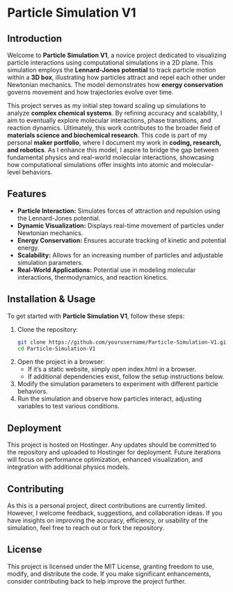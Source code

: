 # Particle Simulation V1

## Introduction

Welcome to **Particle Simulation V1**, a novice project dedicated to visualizing particle interactions using computational simulations in a 2D plane. This simulation employs the **Lennard-Jones potential** to track particle motion within a **3D box**, illustrating how particles attract and repel each other under Newtonian mechanics. The model demonstrates how **energy conservation** governs movement and how trajectories evolve over time.

This project serves as my initial step toward scaling up simulations to analyze **complex chemical systems**. By refining accuracy and scalability, I aim to eventually explore molecular interactions, phase transitions, and reaction dynamics. Ultimately, this work contributes to the broader field of **materials science and biochemical research**. This code is part of my personal **maker portfolio**, where I document my work in **coding, research, and robotics**. As I enhance this model, I aspire to bridge the gap between fundamental physics and real-world molecular interactions, showcasing how computational simulations offer insights into atomic and molecular-level behaviors.

## Features

- **Particle Interaction:** Simulates forces of attraction and repulsion using the Lennard-Jones potential.
- **Dynamic Visualization:** Displays real-time movement of particles under Newtonian mechanics.
- **Energy Conservation:** Ensures accurate tracking of kinetic and potential energy.
- **Scalability:** Allows for an increasing number of particles and adjustable simulation parameters.
- **Real-World Applications:** Potential use in modeling molecular interactions, thermodynamics, and reaction kinetics.

## Installation & Usage

To get started with **Particle Simulation V1**, follow these steps:

1. Clone the repository:
   ```bash
   git clone https://github.com/yourusername/Particle-Simulation-V1.git
   cd Particle-Simulation-V1

2.	Open the project in a browser:
	- If it’s a static website, simply open index.html in a browser.
	- If additional dependencies exist, follow the setup instructions below.
3.	Modify the simulation parameters to experiment with different particle behaviors.
4.	Run the simulation and observe how particles interact, adjusting variables to test various conditions.

## Deployment

This project is hosted on Hostinger. Any updates should be committed to the repository and uploaded to Hostinger for deployment. Future iterations will focus on performance optimization, enhanced visualization, and integration with additional physics models.

## Contributing

As this is a personal project, direct contributions are currently limited. However, I welcome feedback, suggestions, and collaboration ideas. If you have insights on improving the accuracy, efficiency, or usability of the simulation, feel free to reach out or fork the repository.

## License

This project is licensed under the MIT License, granting freedom to use, modify, and distribute the code. If you make significant enhancements, consider contributing back to help improve the project further.
